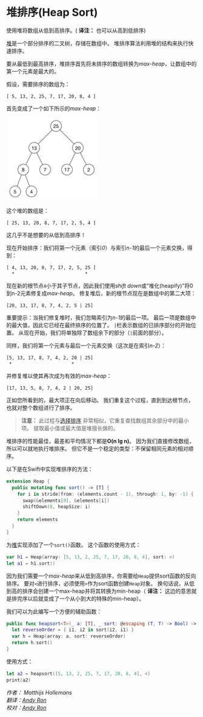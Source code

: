 # 堆排序(Heap Sort)



使用堆将数组从低到高排序。( **译注：** 也可以从高到低排序)

[堆](../Heap/)是一个部分排序的二叉树，存储在数组中。 堆排序算法利用堆的结构来执行快速排序。

要从最低到最高排序，堆排序首先将未排序的数组转换为*max-heap*，让数组中的第一个元素是最大的。

假设，需要排序的数组为：

	[ 5, 13, 2, 25, 7, 17, 20, 8, 4 ]

首先变成了一个如下所示的*max-heap*：

![The max-heap](Images/MaxHeap.png)

这个堆的数组是：

	[ 25, 13, 20, 8, 7, 17, 2, 5, 4 ]

这几乎不是想要的从低到高排序！ 

现在开始排序：我们将第一个元素（索引*0*）与索引*n-1*的最后一个元素交换，得到：

	[ 4, 13, 20, 8, 7, 17, 2, 5, 25 ]
	  *                          *

现在新的根节点`4`小于其子节点，因此我们使用*shift down*或“堆化(heapify)”将0到n-2元素修复成*max-heap*。 修复堆后，新的根节点现在是数组中的第二大项：

	[20, 13, 17, 8, 7, 4, 2, 5 | 25]

重要提示：当我们修复堆时，我们忽略索引为*n-1*的最后一项。 最后一项是数组中的最大值，因此它已经在最终排序的位置了。 `|`栏表示数组的已排序部分的开始位置。 从现在开始，我们将单独除了数组余下的部分（`|`前面的部分）。

同样，我们将第一个元素与最后一个元素交换（这次是在索引*n-2*）：

	[5, 13, 17, 8, 7, 4, 2, 20 | 25]
	 *                      *

并修复堆以使其再次成为有效的*max-heap*：

	[17, 13, 5, 8, 7, 4, 2 | 20, 25]

正如您所看到的，最大项正在向后移动。 我们重复这个过程，直到到达根节点，也就对整个数组进行了排序。



> **注意：** 此过程与[选择排序](../Selection%20Sort/) 非常相似，它重复查找数组其余部分中的最小项。 提取最小值或最大值是堆擅长做的。


堆排序的性能最佳，最差和平均情况下都是**O(n lg n)**。 因为我们直接修改数组，所以可以就地执行堆排序。 但它不是一个稳定的类型：不保留相同元素的相对顺序。

以下是在Swift中实现堆排序的方法：

```swift
extension Heap {
  public mutating func sort() -> [T] {
    for i in stride(from: (elements.count - 1), through: 1, by: -1) {
      swap(&elements[0], &elements[i])
      shiftDown(0, heapSize: i)
    }
    return elements
  }
}
```

为[堆](../Heap/)实现添加了一个`sort()`函数。 这个函数的使用方式：

```swift
var h1 = Heap(array: [5, 13, 2, 25, 7, 17, 20, 8, 4], sort: >)
let a1 = h1.sort()
```

因为我们需要一个*max-heap*来从低到高排序，你需要给`Heap`提供sort函数的反向排序。 要对`<`进行排序，必须使用`>`作为sort函数创建`Heap`对象。 换句话说，从低到高的排序会创建一个max-heap并将其转换为min-heap（ **译注：** 这边的意思就是排完序以后就变成了一个从小到大的特殊的min-heap）。

我们可以为此编写一个方便的辅助函数：

```swift
public func heapsort<T>(_ a: [T], _ sort: @escaping (T, T) -> Bool) -> [T] {
  let reverseOrder = { i1, i2 in sort(i2, i1) }
  var h = Heap(array: a, sort: reverseOrder)
  return h.sort()
}
```

使用方式：

```swift
let a2 = heapsort([5, 13, 2, 25, 7, 17, 20, 8, 4], <)
print(a2)
```





*作者： Matthijs Hollemans*   
*翻译：[Andy Ron](https://github.com/andyRon)*  
*校对：[Andy Ron](https://github.com/andyRon)*  